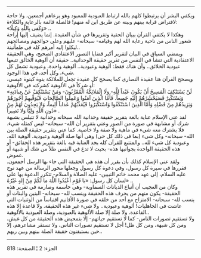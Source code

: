 ------------------------------------------------------------------------

ويكفي البشر أن يرتبطوا كلهم بالله ارتباط العبودية للمعبود وهو يرعاهم
أجمعين، ولا حاجة لافتراض قرابة بينهم وبينه عن طريق ابن له منهم! فالصلة
قائمة بالرعاية والكلاءة:  
«وَكَفى بِاللَّهِ وَكِيلًا» ..  
وهكذا لا يكتفي القرآن ببيان الحقية وتقريرها في شأن العقيدة. إنما يضيف
إليها إراحة شعور الناس من ناحية رعاية الله لهم وقيامه- سبحانه- عليهم
وعلى حوائجهم ومصالحهم ليكلوا إليه أمرهم كله في طمأنينة..  
ويمضي السياق في البيان لتقرير أكبر قضايا التصور الاعتقادي الصحيح، وهي
الحقيقة الاعتقادية التي تنشأ في النفس من تقرير حقيقة الوحدانية.. حقيقة
أن ألوهية الخالق تتبعها عبودية الخلائق.. وأن هناك فقط: ألوهية وعبودية..
ألوهية واحدة، وعبودية تشمل كل شيء، وكل أحد، في هذا الوجود.  
ويصحح القرآن هنا عقيدة النصارى كما يصحح كل عقيدة تجعل للملائكة بنوة
كبنوة عيسى، أو شركاً في الألوهية كشركته في الألوهية:  
«لَنْ يَسْتَنْكِفَ الْمَسِيحُ أَنْ يَكُونَ عَبْداً لِلَّهِ- وَلَا الْمَلائِكَةُ الْمُقَرَّبُونَ- وَمَنْ يَسْتَنْكِفْ عَنْ
عِبادَتِهِ وَيَسْتَكْبِرْ فَسَيَحْشُرُهُمْ إِلَيْهِ جَمِيعاً. فَأَمَّا الَّذِينَ آمَنُوا وَعَمِلُوا الصَّالِحاتِ
فَيُوَفِّيهِمْ أُجُورَهُمْ وَيَزِيدُهُمْ مِنْ فَضْلِهِ وَأَمَّا الَّذِينَ اسْتَنْكَفُوا وَاسْتَكْبَرُوا فَيُعَذِّبُهُمْ
عَذاباً أَلِيماً، وَلا يَجِدُونَ لَهُمْ مِنْ دُونِ اللَّهِ وَلِيًّا وَلا نَصِيراً» .  
لقد عني الإسلام عناية بالغة بتقرير حقيقة وحدانية الله سبحانه وحدانية لا
تتبلس بشبهة شرك أو مشابهة في صورة من الصور وعني بتقرير أن الله- سبحانه-
ليس كمثله شيء. فلا يشترك معه شيء في ماهية ولا صفة ولا خاصية. كما عني
بتقرير حقيقة الصلة بين الله- سبحانه- وكل شيء (بما في ذلك كل حي) وهي أنها
صلة ألوهية وعبودية. ألوهية الله، وعبودية كل شيء لله.. والمتتبع للقرآن
كله يجد العناية فيه بالغة بتقرير هذه الحقائق- أو هذه الحقيقة الواحدة
بجوانبها هذه- بحيث لا تدع في النفس ظلاً من شك أو شبهة أو غموض.  
ولقد عني الإسلام كذلك بأن يقرر أن هذه هي الحقيقة التي جاء بها الرسل
أجمعون. فقررها في سيرة كل رسول، وفي دعوة كل رسول وجعلها محور الرسالة من
عهد نوح عليه السلام، إلى عهد محمد خاتم النبيين- عليه الصلاة والسلام-
تتكرر الدعوة بها على لسان كل رسول: «يا قَوْمِ اعْبُدُوا اللَّهَ ما لَكُمْ مِنْ إِلهٍ
غَيْرُهُ» ..  
وكان من العجيب أن أتباع الديانات السماوية- وهي حاسمة وصارمة في تقرير هذه
الحقيقة- يكون منهم من يحرف هذه الحقيقة وينسب لله- سبحانه- البنين والبنات
أو ينسب لله- سبحانه- الامتزاج مع أحد من خلقه في صورة الأقانيم اقتباساً من
الوثنيات التي عاشت في الجاهليات! ألوهية وعبودية.. ولا شيء غير هذه
الحقيقة. ولا قاعدة إلا هذه القاعدة. ولا صلة إلا صلة الألوهية بالعبودية،
وصلة العبودية بالألوهية..  
ولا تستقيم تصورات الناس- كما لا تستقيم حياتهم- إلا بتمحيض هذه الحقيقة من
كل غبش، ومن كل شبهة، ومن كل ظل! أجل لا تستقيم تصورات الناس، ولا تستقر
مشاعرهم، إلا حين يستيقنون حقيقة الصلة بينهم وبين ربهم..

------------------------------------------------------------------------

الجزء: 2 ¦ الصفحة: 818
